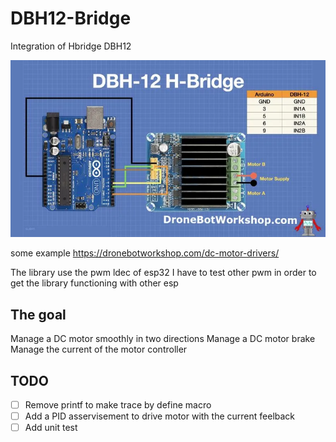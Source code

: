 #  DBH12-Bridge

Integration of Hbridge DBH12 

![DBH-12-hookup](docs/DBH-12-hookup.webp)

some example https://dronebotworkshop.com/dc-motor-drivers/


The library use the pwm ldec of esp32 I have to test other pwm in order to get the library functioning with other esp 

## The goal

Manage a DC motor smoothly in two directions
Manage a DC motor brake
Manage the current of the motor controller


## TODO

- [ ] Remove printf to make trace by define macro
- [ ] Add a PID asservisement to drive motor with the current feelback
- [ ] Add unit test